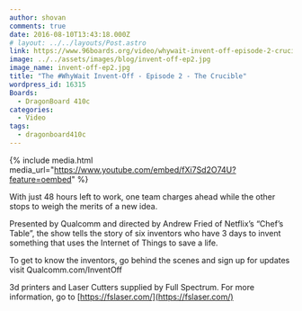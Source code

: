 ```yaml
---
author: shovan
comments: true
date: 2016-08-10T13:43:18.000Z
# layout: ../../layouts/Post.astro
link: https://www.96boards.org/video/whywait-invent-off-episode-2-crucible/
image: ../../assets/images/blog/invent-off-ep2.jpg
image_name: invent-off-ep2.jpg
title: "The #WhyWait Invent-Off - Episode 2 - The Crucible"
wordpress_id: 16315
Boards:
  - DragonBoard 410c
categories:
  - Video
tags:
  - dragonboard410c
---
```


{% include media.html media_url="https://www.youtube.com/embed/fXi7Sd2O74U?feature=oembed" %}

With just 48 hours left to work, one team charges ahead while the other stops to weigh the merits of a new idea.

Presented by Qualcomm and directed by Andrew Fried of Netflix’s “Chef’s Table”, the show tells the story of six inventors who have 3 days to invent something that uses the Internet of Things to save a life.

To get to know the inventors, go behind the scenes and sign up for updates visit Qualcomm.com/InventOff

3d printers and Laser Cutters supplied by Full Spectrum. For more information, go to [https://fslaser.com/](https://fslaser.com/)
